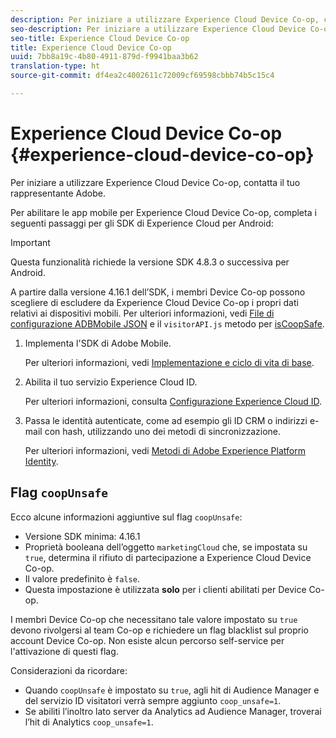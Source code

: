 ```yaml
---
description: Per iniziare a utilizzare Experience Cloud Device Co-op, contatta il tuo rappresentante Adobe.
seo-description: Per iniziare a utilizzare Experience Cloud Device Co-op, contatta il tuo rappresentante Adobe.
seo-title: Experience Cloud Device Co-op
title: Experience Cloud Device Co-op
uuid: 7bb8a19c-4b80-4911-879d-f9941baa3b62
translation-type: ht
source-git-commit: df4ea2c4002611c72009cf69598cbbb74b5c15c4

---
```



# Experience Cloud Device Co-op {#experience-cloud-device-co-op}

Per iniziare a utilizzare Experience Cloud Device Co-op, contatta il tuo rappresentante Adobe.

Per abilitare le app mobile per Experience Cloud Device Co-op, completa i seguenti passaggi per gli SDK di Experience Cloud per Android:

>[!IMPORTANT]
>
>Questa funzionalità richiede la versione SDK 4.8.3 o successiva per Android.

A partire dalla versione 4.16.1 dell’SDK, i membri Device Co-op possono scegliere di escludere da Experience Cloud Device Co-op i propri dati relativi ai dispositivi mobili. Per ulteriori informazioni, vedi  [File di configurazione ADBMobile JSON](/help/android/configuration/json-config/json-config.md) e il `visitorAPI.js` metodo per [isCoopSafe](https://marketing.adobe.com/resources/help/it_IT/mcvid/mcvid-coopsafe.html).

1. Implementa l'SDK di Adobe Mobile.

   Per ulteriori informazioni, vedi [Implementazione e ciclo di vita di base](/help/android/getting-started/dev-qs.md).
1. Abilita il tuo servizio Experience Cloud ID.

   Per ulteriori informazioni, consulta [Configurazione Experience Cloud ID](/help/android/c-marketing-cloud/mcvid.md).
1. Passa le identità autenticate, come ad esempio gli ID CRM o indirizzi e-mail con hash, utilizzando uno dei metodi di sincronizzazione.

   Per ulteriori informazioni, vedi [Metodi di Adobe Experience Platform Identity](/help/android/c-marketing-cloud/mc-methods.md).

## Flag `coopUnsafe`

Ecco alcune informazioni aggiuntive sul flag `coopUnsafe`:

* Versione SDK minima: 4.16.1
* Proprietà booleana dell’oggetto `marketingCloud` che, se impostata su `true`, determina il rifiuto di partecipazione a Experience Cloud Device Co-op.
* Il valore predefinito è `false`.
* Questa impostazione è utilizzata **solo** per i clienti abilitati per Device Co-op.

I membri Device Co-op che necessitano tale valore impostato su `true` devono rivolgersi al team Co-op e richiedere un flag blacklist sul proprio account Device Co-op. Non esiste alcun percorso self-service per l'attivazione di questi flag.

Considerazioni da ricordare:

* Quando `coopUnsafe` è impostato su `true`, agli hit di Audience Manager e del servizio ID visitatori verrà sempre aggiunto `coop_unsafe=1`.
* Se abiliti l’inoltro lato server da Analytics ad Audience Manager, troverai l’hit di Analytics `coop_unsafe=1`.